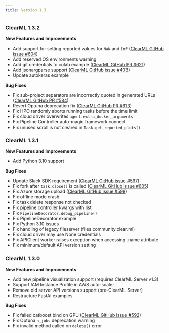 ```yaml
---
title: Version 1.3
---
```


### ClearML 1.3.2

**New Features and Improvements**

* Add support for setting reported values for `NaN` and `Inf` ([ClearML GitHub issue #604](https://github.com/clearml/clearml/issues/604))
* Add reserved OS environments warning
* Add git credentials to colab example ([ClearML GitHub PR #621](https://github.com/clearml/clearml/pull/621))
* Add jsonargparse support ([ClearML GitHub issue #403](https://github.com/clearml/clearml/issues/403))
* Update autokeras example

**Bug Fixes**

* Fix sub-project separators are incorrectly quoted in generated URLs ([ClearML GitHub PR #584](https://github.com/clearml/clearml/pull/584))
* Revert Optuna deprecation fix ([ClearML GitHub PR #613](https://github.com/clearml/clearml/pull/613))
* Fix HPO randomly aborts running tasks before the time limit
* Fix cloud driver overwrites `agent.extra_docker_arguments`
* Fix Pipeline Controller auto-magic framework connect
* Fix unused scroll is not cleared in `Task.get_reported_plots()`

### ClearML 1.3.1

**New Features and Improvements** 

* Add Python 3.10 support

**Bug Fixes**

* Update Slack SDK requirement ([ClearML GitHub issue #597](https://github.com/clearml/clearml/issues/597))
* Fix fork after `task.close()` is called ([ClearML GitHub issue #605](https://github.com/clearml/clearml/issues/605))
* Fix Azure storage upload ([ClearML GitHub issue #598](https://github.com/clearml/clearml/issues/598))
* Fix offline mode crash
* Fix task delete response not checked
* Fix pipeline controller kwargs with list
* Fix `PipelineDecorator.debug_pipeline()`
* Fix PipelineDecorator example
* Fix Python 3.10 issues
* Fix handling of legacy fileserver (files.community.clear.ml)
* Fix cloud driver may use None credentials
* Fix APIClient worker raises exception when accessing .name attribute
* Fix minimum/default API version setting


### ClearML 1.3.0

**New Features and Improvements** 

* Add new pipeline visualization support (requires ClearML Server v1.3)
* Support IAM Instance Profile in AWS auto-scaler
* Remove old server API versions support (pre-ClearML Server)
* Restructure FastAI examples

**Bug Fixes**

* Fix failed catboost bind on GPU ([ClearML GitHub issue #592](https://github.com/clearml/clearml/issues/592))
* Fix Optuna `n_jobs` deprecation warning
* Fix invalid method called on `delete()` error
